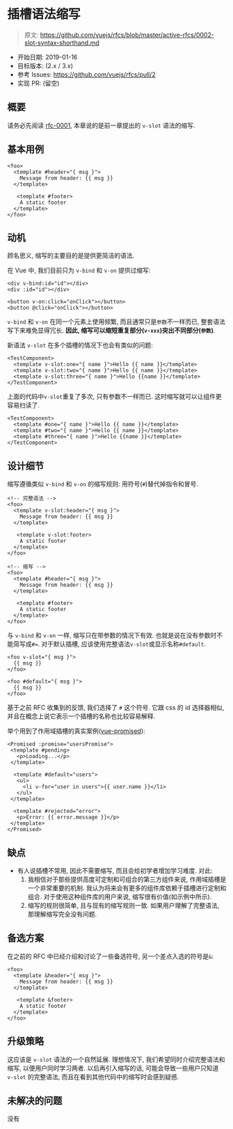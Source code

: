 # 插槽语法缩写

> 原文: <https://github.com/vuejs/rfcs/blob/master/active-rfcs/0002-slot-syntax-shorthand.md>

- 开始日期: 2019-01-16
- 目标版本: (2.x / 3.x)
- 参考 Issues: <https://github.com/vuejs/rfcs/pull/2>
- 实现 PR: (留空)

## 概要

请务必先阅读 [rfc-0001](/doc/RFCs/0001-new-slot-syntax.md), 本章说的是前一章提出的 `v-slot` 语法的缩写. 

## 基本用例

```vue
<foo>
  <template #header="{ msg }">
    Message from header: {{ msg }}
  </template>

   <template #footer>
    A static footer
  </template>
</foo>
```

## 动机

顾名思义, 缩写的主要目的是提供更简洁的语法. 

在 Vue 中, 我们目前只为 `v-bind` 和 `v-on` 提供过缩写: 

```vue
<div v-bind:id="id"></div>
<div :id="id"></div>

<button v-on:click="onClick"></button>
<button @click="onClick"></button>
```

`v-bind` 和 `v-on` 在同一个元素上使用频繁, 而且通常只是`参数`不一样而已, 整套语法写下来难免显得冗长. 
**因此, 缩写可以缩短重复部分(`v-xxx`)突出不同部分(`参数`)**.

新语法 `v-slot` 在多个插槽的情况下也会有类似的问题: 

```vue
<TestComponent>
  <template v-slot:one="{ name }">Hello {{ name }}</template>
  <template v-slot:two="{ name }">Hello {{ name }}</template>
  <template v-slot:three="{ name }">Hello {{name }}</template>
</TestComponent>
```

上面的代码中`v-slot`重复了多次, 只有参数不一样而已. 这时缩写就可以让组件更容易扫读了. 

```vue
<TestComponent>
  <template #one="{ name }">Hello {{ name }}</template>
  <template #two="{ name }">Hello {{ name }}</template>
  <template #three="{ name }">Hello {{name }}</template>
</TestComponent>
```

## 设计细节

缩写遵循类似 `v-bind` 和 `v-on` 的缩写规则: 用符号(`#`)替代掉指令和冒号. 

```vue
<!-- 完整语法 -->
<foo>
  <template v-slot:header="{ msg }">
    Message from header: {{ msg }}
  </template>

   <template v-slot:footer>
    A static footer
  </template>
</foo>

<!-- 缩写 -->
<foo>
  <template #header="{ msg }">
    Message from header: {{ msg }}
  </template>

   <template #footer>
    A static footer
  </template>
</foo>
```

与 `v-bind` 和 `v-on` 一样, 缩写只在带参数的情况下有效. 也就是说在没有参数时不能简写成`#=`. 
对于默认插槽, 应该使用完整语法`v-slot`或显示名称`#default`.

```vue
<foo v-slot="{ msg }">
  {{ msg }}
</foo>

<foo #default="{ msg }">
  {{ msg }}
</foo>
```

基于之前 RFC 收集到的反馈, 我们选择了 `#` 这个符号. 它跟 css 的 id 选择器相似, 并且在概念上说它表示一个插槽的名称也比较容易解释. 

举个用到了作用域插槽的真实案例([vue-promised](https://github.com/posva/vue-promised)): 

```vue
<Promised :promise="usersPromise">
 <template #pending>
   <p>Loading...</p>
 </template>

  <template #default="users">
   <ul>
     <li v-for="user in users">{{ user.name }}</li>
   </ul>
 </template>

  <template #rejected="error">
   <p>Error: {{ error.message }}</p>
 </template>
</Promised>
```

## 缺点

- 有人说插槽不常用, 因此不需要缩写, 而且会给初学者增加学习难度. 对此: 
  1. 我相信对于那些提供高度可定制和可组合的第三方组件来说, 作用域插槽是一个非常重要的机制. 我认为将来会有更多的组件库依赖于插槽进行定制和组合. 对于使用这种组件库的用户来说, 缩写很有价值(如示例中所示). 
  2. 缩写的规则很简单, 且与现有的缩写规则一致. 如果用户理解了完整语法, 那理解缩写完全没有问题. 

## 备选方案

在之前的 RFC 中已经介绍和讨论了一些备选符号, 另一个差点入选的符号是`&`: 

```vue
<foo>
  <template &header="{ msg }">
    Message from header: {{ msg }}
  </template>

   <template &footer>
    A static footer
  </template>
</foo>
```

## 升级策略

这应该是 `v-slot` 语法的一个自然延展. 理想情况下, 我们希望同时介绍完整语法和缩写, 以便用户同时学习两者. 
以后再引入缩写的话, 可能会导致一些用户只知道 `v-slot` 的完整语法, 而且在看到其他代码中的缩写时会感到疑惑. 

## 未解决的问题
没有
